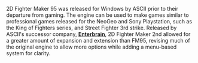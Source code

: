 2D Fighter Maker 95 was released for Windows by ASCII prior to their departure from gaming.
The engine can be used to make games similar to professional games released for the NeoGeo and Sony Playstation,
such as the King of Fighters series, and Street Fighter 3rd strike.
Released by ASCII's successor company, [**Enterbrain**](http://www.enterbrain.co.jp/), 2D Fighter Maker 2nd allowed for a greater amount of expansion and extension than FM95,
revising much of the original engine to allow more options while adding a menu-based system for clarity.
